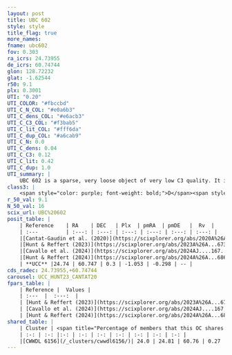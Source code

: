 ```yaml
---
layout: post
title: UBC 602
style: style
title_flag: true
more_names: 
fname: ubc602
fov: 0.303
ra_icrs: 24.73955
de_icrs: 60.74744
glon: 128.72232
glat: -1.62544
r50: 9.1
plx: 0.3001
UTI: "0.20"
UTI_COLOR: "#fbccbd"
UTI_C_N_COL: "#e0a6b3"
UTI_C_dens_COL: "#e6acb3"
UTI_C_C3_COL: "#f3bab5"
UTI_C_lit_COL: "#fff6da"
UTI_C_dup_COL: "#a6cab9"
UTI_C_N: 0.0
UTI_C_dens: 0.04
UTI_C_C3: 0.12
UTI_C_lit: 0.42
UTI_C_dup: 1.0
UTI_summary: |
    UBC 602 is a sparse, very loose object of very low C3 quality. It is poorly studied in the literature. This object shares a small percentage of members with a later reported entry.<br><br><span style="color: #99180f; font-weight: bold;">Warning: </span>contains less than 25 stars with <i>P>0.5</i> estimated.
class3: |
    <span style="color: purple; font-weight: bold;">D</span><span style="color: red; font-weight: bold;">C</span>
r_50_val: 9.1
N_50_val: 16
scix_url: UBC%20602
posit_table: |
    | Reference    | RA    | DEC   | Plx  | pmRA  | pmDE   |  Rv  |
    | :---         | :---: | :---: | :---: | :---: | :---: | :---: |
    |[Cantat-Gaudin et al. (2020)](https://scixplorer.org/abs/2020A%26A...640A...1C) | 24.555 | 60.72 | 0.302 | -1.042 | -0.275 | -- |
    |[Hunt & Reffert (2023)](https://scixplorer.org/abs/2023A%26A...673A.114H) | 24.639 | 60.525 | 0.341 | -1.219 | -0.524 | -- |
    |[Cavallo et al. (2024)](https://scixplorer.org/abs/2024AJ....167...12C) | 24.564 | 60.623 | 0.342 | -- | -- | -- |
    |[Hunt & Reffert (2024)](https://scixplorer.org/abs/2024A%26A...686A..42H) | 24.639 | 60.525 | 0.341 | -1.219 | -0.524 | -- |
    | **UCC** |24.74 | 60.747 | 0.3 | -1.053 | -0.298 | -- | 
cds_radec: 24.73955,+60.74744
carousel: UCC_HUNT23_CANTAT20
fpars_table: |
    | Reference |  Values |
    | :---  |  :---:  |
    | [Hunt & Reffert (2023)](https://scixplorer.org/abs/2023A%26A...673A.114H) | `AV50=1.308, diffAV50=0.776, MOD50=12.365, logAge50=7.609` |
    | [Cavallo et al. (2024)](https://scixplorer.org/abs/2024AJ....167...12C) | `AV50=1.41, dMod50=12.16, logAge50=7.57, [Fe/H]50=-0.05` |
    | [Hunt & Reffert (2024)](https://scixplorer.org/abs/2024A%26A...686A..42H) | `MassJ=354.404` |
shared_table: |
    | Cluster | <span title="Percentage of members that this OC shares with the ones listed">%</span>   | RA   | DEC   | Plx   | pmRA  | pmDE  | Rv | UTI |
    | :-: | :-: |:-: | :-: | :-: | :-: | :-: | :-: | :-: |
    |[CWWDL 6156](/_clusters/cwwdl6156/)| 24.0 | 24.81 | 60.76 | 0.27 | -1.02 | -0.41 | -- |0.08 |
---
```

